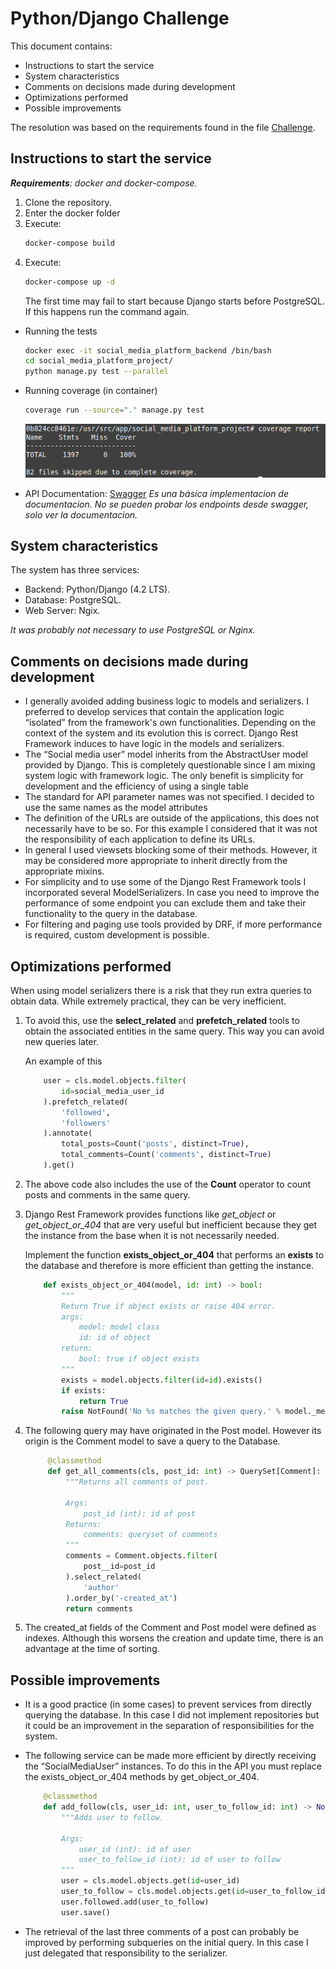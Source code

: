 # Python/Django Challenge

This document contains:

- Instructions to start the service 
- System characteristics
- Comments on decisions made during development
- Optimizations performed
- Possible improvements

The resolution was based on the requirements found in the file [Challenge](./CHALLENGE.md).

## Instructions to start the service

***Requirements**: docker and docker-compose.*

1. Clone the repository.
2. Enter the docker folder
3. Execute:
    ```bash
    docker-compose build
    ```
4. Execute:
    ```bash
    docker-compose up -d
    ```
   The first time may fail to start because Django starts before PostgreSQL. If this happens run the command again.

- Running the tests
    ```bash
    docker exec -it social_media_platform_backend /bin/bash
    cd social_media_platform_project/
    python manage.py test --parallel
    ```
- Running coverage (in container)
    ```bash
    coverage run --source="." manage.py test
    ```
    <img title="Coverage" alt="coverage" src="./coverage.png">

- API Documentation: [Swagger](http://127.0.0.1:8081/swagger) *Es una básica implementacion de documentacion. No se pueden probar los endpoints desde swagger, solo ver la documentacion.*
  

## System characteristics

The system has three services:
- Backend: Python/Django (4.2 LTS).
- Database: PostgreSQL.
- Web Server: Ngix.

*It was probably not necessary to use PostgreSQL or Nginx.*

## Comments on decisions made during development

- I generally avoided adding business logic to models and serializers. I preferred to develop services that contain the application logic “isolated” from the framework's own functionalities. Depending on the context of the system and its evolution this is correct.
Django Rest Framework induces to have logic in the models and serializers.
- The “Social media user” model inherits from the AbstractUser model provided by Django. This is completely questionable since I am mixing system logic with framework logic. The only benefit is simplicity for development and the efficiency of using a single table
- The standard for API parameter names was not specified. I decided to use the same names as the model attributes 
- The definition of the URLs are outside of the applications, this does not necessarily have to be so. For this example I considered that it was not the responsibility of each application to define its URLs.
- In general I used viewsets blocking some of their methods. However, it may be considered more appropriate to inherit directly from the appropriate mixins.
- For simplicity and to use some of the Django Rest Framework tools I incorporated several ModelSerializers. In case you need to improve the performance of some endpoint you can exclude them and take their functionality to the query in the database.
- For filtering and paging use tools provided by DRF, if more performance is required, custom development is possible.

## Optimizations performed

When using model serializers there is a risk that they run extra queries to obtain data. While extremely practical, they can be very inefficient.

1. To avoid this, use the **select_related** and **prefetch_related** tools to obtain the associated entities in the same query. This way you can avoid new queries later.

    An example of this

    ```python
        user = cls.model.objects.filter(
            id=social_media_user_id
        ).prefetch_related(
            'followed',
            'followers'
        ).annotate(
            total_posts=Count('posts', distinct=True),
            total_comments=Count('comments', distinct=True)
        ).get()
    ```

2. The above code also includes the use of the **Count** operator to count posts and comments in the same query.
   
3. Django Rest Framework provides functions like  *get_object* or *get_object_or_404*  that are very useful but inefficient because they get the instance from the base when it is not necessarily needed.

    Implement the function **exists_object_or_404** that performs an **exists** to the database and therefore is more efficient than getting the instance. 

    ```python
        def exists_object_or_404(model, id: int) -> bool:
            """
            Return True if object exists or raise 404 error.
            args:
                model: model class
                id: id of object
            return:
                bool: true if object exists
            """
            exists = model.objects.filter(id=id).exists()
            if exists:
                return True
            raise NotFound('No %s matches the given query.' % model._meta.object_name)

    ```

4. The following query may have originated in the Post model. However its origin is the Comment model to save a query to the Database.
   ```python
        @classmethod
        def get_all_comments(cls, post_id: int) -> QuerySet[Comment]:
            """Returns all comments of post.

            Args:
                post_id (int): id of post
            Returns:
                comments: queryset of comments
            """
            comments = Comment.objects.filter(
                post__id=post_id
            ).select_related(
                'author'
            ).order_by('-created_at')
            return comments
    ```

5. The created_at fields of the Comment and Post model were defined as indexes. Although this worsens the creation and update time, there is an advantage at the time of sorting.

## Possible improvements

- It is a good practice (in some cases) to prevent services from directly querying the database. In this case I did not implement repositories but it could be an improvement in the separation of responsibilities for the system.

- The following service can be made more efficient by directly receiving the “SocialMediaUser” instances. To do this in the API you must replace the exists_object_or_404 methods by get_object_or_404.
    ```python
        @classmethod
        def add_follow(cls, user_id: int, user_to_follow_id: int) -> None:
            """Adds user to follow.

            Args:
                user_id (int): id of user
                user_to_follow_id (int): id of user to follow
            """
            user = cls.model.objects.get(id=user_id)
            user_to_follow = cls.model.objects.get(id=user_to_follow_id)
            user.followed.add(user_to_follow)
            user.save()

    ```

- The retrieval of the last three comments of a post can probably be improved by performing subqueries on the initial query. In this case I just delegated that responsibility to the serializer.
